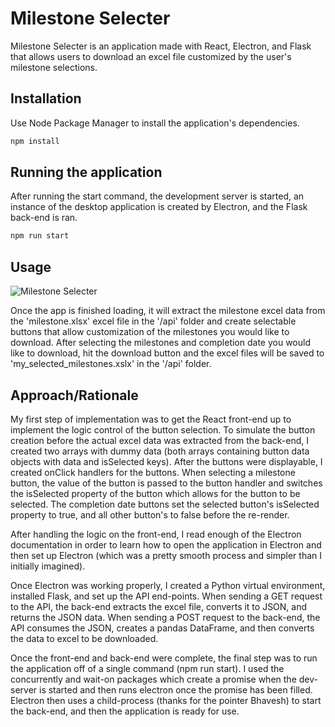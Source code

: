 # Milestone Selecter

Milestone Selecter is an application made with React, Electron, and Flask that allows users to download an excel file customized by the user's milestone selections.

## Installation

Use Node Package Manager to install the application's dependencies.

```bash
npm install
```

## Running the application

After running the start command, the development server is started, an instance of the desktop application is created by Electron, and the Flask back-end is ran.

```bash
npm run start
```

## Usage

![Milestone Selecter](https://i.imgur.com/LVKE4eY.jpg)

Once the app is finished loading, it will extract the milestone excel data from the 'milestone.xlsx' excel file in the '/api' folder and create selectable buttons that allow customization of the milestones you would like to download. After selecting the milestones and completion date you would like to download, hit the download button and the excel files will be saved to 'my_selected_milestones.xslx' in the '/api' folder.

## Approach/Rationale

My first step of implementation was to get the React front-end up to implement the logic control of the button selection. To simulate the button creation before the actual excel data was extracted from the back-end, I created two arrays with dummy data (both arrays containing button data objects with data and isSelected keys). After the buttons were displayable, I created onClick handlers for the buttons. When selecting a milestone button, the value of the button is passed to the button handler and switches the isSelected property of the button which allows for the button to be selected. The completion date buttons set the selected button's isSelected property to true, and all other button's to false before the re-render.

After handling the logic on the front-end, I read enough of the Electron documentation in order to learn how to open the application in Electron and then set up Electron (which was a pretty smooth process and simpler than I initially imagined).

Once Electron was working properly, I created a Python virtual environment, installed Flask, and set up the API end-points. When sending a GET request to the API, the back-end extracts the excel file, converts it to JSON, and returns the JSON data. When sending a POST request to the back-end, the API consumes the JSON, creates a pandas DataFrame, and then converts the data to excel to be downloaded.

Once the front-end and back-end were complete, the final step was to run the application off of a single command (npm run start). I used the concurrently and wait-on packages which create a promise when the dev-server is started and then runs electron once the promise has been filled. Electron then uses a child-process (thanks for the pointer Bhavesh) to start the back-end, and then the application is ready for use.
